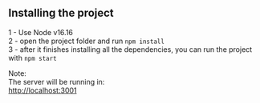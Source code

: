 ## Installing the project

1 - Use Node v16.16  
2 - open the project folder and run `npm install`  
3 - after it finishes installing all the dependencies, you can run the project with `npm start`  

Note:  
  The server will be running in:  
  [http://localhost:3001](http://localhost:3001)  
